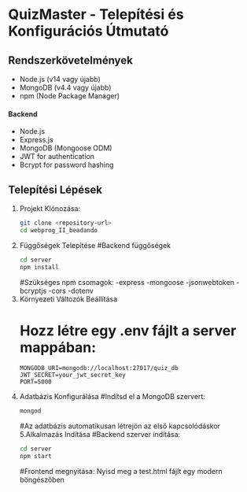 # QuizMaster - Telepítési és Konfigurációs Útmutató
## Rendszerkövetelmények

- Node.js (v14 vagy újabb)
- MongoDB (v4.4 vagy újabb)
- npm (Node Package Manager)

#### Backend
- Node.js
- Express.js
- MongoDB (Mongoose ODM)
- JWT for authentication
- Bcrypt for password hashing

## Telepítési Lépések
1. Projekt Klónozása:
   ```bash
   git clone <repository-url>
   cd webprog_II_beadando
   ```
2. Függőségek Telepítése
   #Backend függőségek
   ```bash
   cd server
   npm install
   ```
   #Szükséges npm csomagok:
   -express
   -mongoose
   -jsonwebtoken
   -bcryptjs
   -cors
   -dotenv
3. Környezeti Változók Beállítása
   # Hozz létre egy .env fájlt a server mappában:
   ```
   MONGODB_URI=mongodb://localhost:27017/quiz_db
   JWT_SECRET=your_jwt_secret_key
   PORT=5000
   ```
4. Adatbázis Konfigurálása
   #Indítsd el a MongoDB szervert:
   ```bash
   mongod
   ```
   #Az adatbázis automatikusan létrejön az első kapcsolódáskor
5.Alkalmazás Indítása
   #Backend szerver indítása:
   ```bash
   cd server
   npm start
   ```
   #Frontend megnyitása:
   Nyisd meg a test.html fájlt egy modern böngészőben

